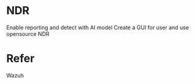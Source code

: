 # NDR
Enable reporting and detect with AI model
Create a GUI for user and use opensource NDR

# Refer
Wazuh
